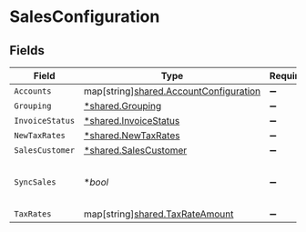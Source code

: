 # SalesConfiguration


## Fields

| Field                                                                                        | Type                                                                                         | Required                                                                                     | Description                                                                                  |
| -------------------------------------------------------------------------------------------- | -------------------------------------------------------------------------------------------- | -------------------------------------------------------------------------------------------- | -------------------------------------------------------------------------------------------- |
| `Accounts`                                                                                   | map[string][shared.AccountConfiguration](../../../pkg/models/shared/accountconfiguration.md) | :heavy_minus_sign:                                                                           | N/A                                                                                          |
| `Grouping`                                                                                   | [*shared.Grouping](../../../pkg/models/shared/grouping.md)                                   | :heavy_minus_sign:                                                                           | N/A                                                                                          |
| `InvoiceStatus`                                                                              | [*shared.InvoiceStatus](../../../pkg/models/shared/invoicestatus.md)                         | :heavy_minus_sign:                                                                           | N/A                                                                                          |
| `NewTaxRates`                                                                                | [*shared.NewTaxRates](../../../pkg/models/shared/newtaxrates.md)                             | :heavy_minus_sign:                                                                           | N/A                                                                                          |
| `SalesCustomer`                                                                              | [*shared.SalesCustomer](../../../pkg/models/shared/salescustomer.md)                         | :heavy_minus_sign:                                                                           | N/A                                                                                          |
| `SyncSales`                                                                                  | **bool*                                                                                      | :heavy_minus_sign:                                                                           | Boolean indicator for syncing sales.                                                         |
| `TaxRates`                                                                                   | map[string][shared.TaxRateAmount](../../../pkg/models/shared/taxrateamount.md)               | :heavy_minus_sign:                                                                           | N/A                                                                                          |